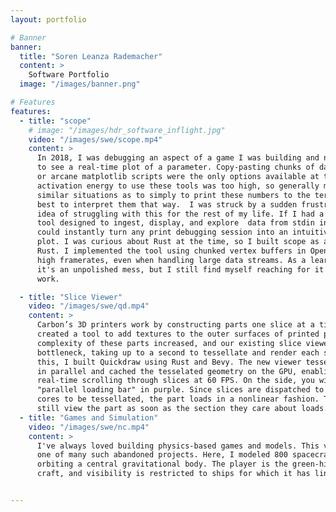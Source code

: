 ```yaml
---
layout: portfolio

# Banner
banner:
  title: "Soren Leanza Rademacher"
  content: >
    Software Portfolio
  image: "/images/banner.png"

# Features
features:
  - title: "scope"
    # image: "/images/hdr_software_inflight.jpg"
    video: "/images/swe/scope.mp4"
    content: >
      In 2018, I was debugging an aspect of a game I was building and needed
      to see a real-time plot of a parameter. Copy-pasting chunks of data to Excel
      or arcane matplotlib scripts were the only options available at the time. The
      activation energy to use these tools was too high, so generally my strategy in
      similar situations as to simply to print these numbers to the terminal and do my
      best to interpret them that way.  I was struck by a sudden frustration about the
      idea of struggling with this for the rest of my life. If I had a visualization
      tool designed to ingest, display, and explore  data from stdin in real time, I
      could instantly turn any print debugging session into an intuitive explorable
      plot. I was curious about Rust at the time, so I built scope as a way to learn
      Rust. I implemented the tool using chunked vertex buffers in OpenGL to maintain
      high framerates, even when handling large data streams. As a learning project,
      it's an unpolished mess, but I still find myself reaching for it regularly at
      work. 

  - title: "Slice Viewer"
    video: "/images/swe/qd.mp4"
    content: >
      Carbon’s 3D printers work by constructing parts one slice at a time. When I
      created a tool to add textures to the outer surfaces of printed parts, the
      complexity of these parts increased, and our existing slice viewer became a
      bottleneck, taking up to a second to tessellate and render each slice. To solve
      this, I built Quickdraw using Rust and Bevy. The new viewer tessellated slices
      in parallel and cached the tesselated geometry on the GPU, enabling smooth,
      real-time scrolling through slices at 60 FPS. On the side, you will see a
      "parallel loading bar" in purple. Since slices are dispatched to all available
      cores to be tessellated, the part loads in a nonlinear fashion. The user can
      still view the part as soon as the section they care about loads.
  - title: "Games and Simulation"
    video: "/images/swe/nc.mp4"
    content: >
      I've always loved building physics-based games and models. This video is
      one of many such abandoned projects. Here, I modeled 800 spacecraft (rectangles)
      orbiting a central gravitational body. The player is the green-highlighted
      craft, and visibility is restricted to ships for which it has line of sight.


---
```

